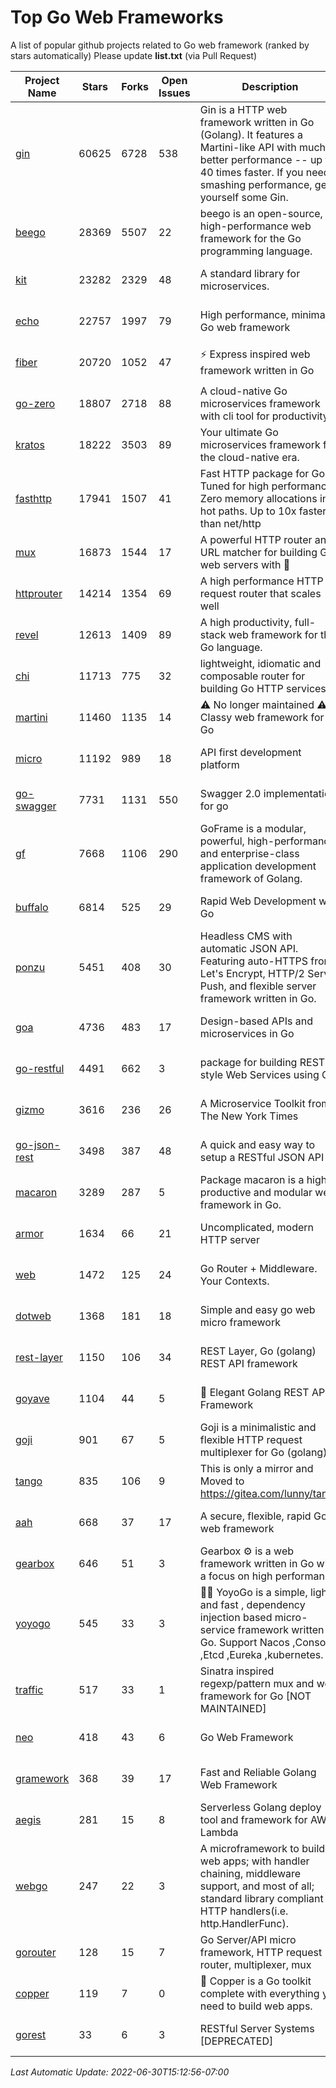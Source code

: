 # Top Go Web Frameworks
A list of popular github projects related to Go web framework (ranked by stars automatically)
Please update **list.txt** (via Pull Request)

| Project Name | Stars | Forks | Open Issues | Description | Last Commit |
| ------------ | ----- | ----- | ----------- | ----------- | ----------- |
| [gin](https://github.com/gin-gonic/gin) | 60625 | 6728 | 538 | Gin is a HTTP web framework written in Go (Golang). It features a Martini-like API with much better performance -- up to 40 times faster. If you need smashing performance, get yourself some Gin. | 2022-06-28 02:44:54 |
| [beego](https://github.com/beego/beego) | 28369 | 5507 | 22 | beego is an open-source, high-performance web framework for the Go programming language. | 2022-06-29 13:29:44 |
| [kit](https://github.com/go-kit/kit) | 23282 | 2329 | 48 | A standard library for microservices. | 2022-06-02 18:53:39 |
| [echo](https://github.com/labstack/echo) | 22757 | 1997 | 79 | High performance, minimalist Go web framework | 2022-05-27 17:15:58 |
| [fiber](https://github.com/gofiber/fiber) | 20720 | 1052 | 47 | ⚡️ Express inspired web framework written in Go | 2022-06-29 09:41:33 |
| [go-zero](https://github.com/zeromicro/go-zero) | 18807 | 2718 | 88 | A cloud-native Go microservices framework with cli tool for productivity. | 2022-06-30 15:27:53 |
| [kratos](https://github.com/go-kratos/kratos) | 18222 | 3503 | 89 | Your ultimate Go microservices framework for the cloud-native era. | 2022-06-29 13:42:14 |
| [fasthttp](https://github.com/valyala/fasthttp) | 17941 | 1507 | 41 | Fast HTTP package for Go. Tuned for high performance. Zero memory allocations in hot paths. Up to 10x faster than net/http | 2022-06-28 09:04:21 |
| [mux](https://github.com/gorilla/mux) | 16873 | 1544 | 17 | A powerful HTTP router and URL matcher for building Go web servers with 🦍 | 2022-06-26 11:46:01 |
| [httprouter](https://github.com/julienschmidt/httprouter) | 14214 | 1354 | 69 | A high performance HTTP request router that scales well | 2022-06-03 15:51:59 |
| [revel](https://github.com/revel/revel) | 12613 | 1409 | 89 | A high productivity, full-stack web framework for the Go language. | 2022-04-12 20:53:30 |
| [chi](https://github.com/go-chi/chi) | 11713 | 775 | 32 | lightweight, idiomatic and composable router for building Go HTTP services | 2022-06-26 13:32:16 |
| [martini](https://github.com/go-martini/martini) | 11460 | 1135 | 14 | ⚠️ No longer maintained ⚠️  Classy web framework for Go | 2017-01-21 21:58:54 |
| [micro](https://github.com/micro/micro) | 11192 | 989 | 18 | API first development platform | 2022-06-30 14:19:08 |
| [go-swagger](https://github.com/go-swagger/go-swagger) | 7731 | 1131 | 550 | Swagger 2.0 implementation for go | 2022-06-14 15:48:24 |
| [gf](https://github.com/gogf/gf) | 7668 | 1106 | 290 | GoFrame is a modular, powerful, high-performance and enterprise-class application development framework of Golang.  | 2022-06-29 06:58:27 |
| [buffalo](https://github.com/gobuffalo/buffalo) | 6814 | 525 | 29 | Rapid Web Development w/ Go | 2022-05-04 00:12:13 |
| [ponzu](https://github.com/ponzu-cms/ponzu) | 5451 | 408 | 30 | Headless CMS with automatic JSON API. Featuring auto-HTTPS from Let's Encrypt, HTTP/2 Server Push, and flexible server framework written in Go. | 2020-01-02 00:14:32 |
| [goa](https://github.com/goadesign/goa) | 4736 | 483 | 17 | Design-based APIs and microservices in Go | 2022-06-20 21:25:49 |
| [go-restful](https://github.com/emicklei/go-restful) | 4491 | 662 | 3 | package for building REST-style Web Services using Go | 2022-06-24 19:46:17 |
| [gizmo](https://github.com/nytimes/gizmo) | 3616 | 236 | 26 | A Microservice Toolkit from The New York Times | 2021-04-30 15:27:05 |
| [go-json-rest](https://github.com/ant0ine/go-json-rest) | 3498 | 387 | 48 | A quick and easy way to setup a RESTful JSON API | 2017-09-13 04:12:08 |
| [macaron](https://github.com/go-macaron/macaron) | 3289 | 287 | 5 | Package macaron is a high productive and modular web framework in Go. | 2022-06-06 01:40:09 |
| [armor](https://github.com/labstack/armor) | 1634 | 66 | 21 | Uncomplicated, modern HTTP server | 2019-08-03 18:10:09 |
| [web](https://github.com/gocraft/web) | 1472 | 125 | 24 | Go Router + Middleware. Your Contexts. | 2019-02-07 15:06:52 |
| [dotweb](https://github.com/devfeel/dotweb) | 1368 | 181 | 18 | Simple and easy go web micro framework | 2022-04-16 02:00:50 |
| [rest-layer](https://github.com/rs/rest-layer) | 1150 | 106 | 34 | REST Layer, Go (golang) REST API framework | 2021-09-30 23:58:01 |
| [goyave](https://github.com/go-goyave/goyave) | 1104 | 44 | 5 | 🍐 Elegant Golang REST API Framework | 2022-06-13 08:05:00 |
| [goji](https://github.com/goji/goji) | 901 | 67 | 5 | Goji is a minimalistic and flexible HTTP request multiplexer for Go (golang) | 2019-01-26 23:58:29 |
| [tango](https://github.com/lunny/tango) | 835 | 106 | 9 | This is only a mirror and Moved to https://gitea.com/lunny/tango | 2019-05-17 03:31:10 |
| [aah](https://github.com/go-aah/aah) | 668 | 37 | 17 | A secure, flexible, rapid Go web framework | 2020-09-02 02:31:20 |
| [gearbox](https://github.com/gogearbox/gearbox) | 646 | 51 | 3 | Gearbox :gear: is a web framework written in Go with a focus on high performance | 2022-06-15 13:05:12 |
| [yoyogo](https://github.com/yoyofx/yoyogo) | 545 | 33 | 3 | 🦄🌈 YoyoGo is a simple, light and fast , dependency injection based micro-service framework written in Go. Support Nacos ,Consoul ,Etcd ,Eureka ,kubernetes. | 2022-05-31 02:51:50 |
| [traffic](https://github.com/gravityblast/traffic) | 517 | 33 | 1 | Sinatra inspired regexp/pattern mux and web framework for Go [NOT MAINTAINED] | 2015-11-26 21:31:07 |
| [neo](https://github.com/ivpusic/neo) | 418 | 43 | 6 | Go Web Framework | 2017-08-14 23:54:31 |
| [gramework](https://github.com/gramework/gramework) | 368 | 39 | 17 | Fast and Reliable Golang Web Framework | 2021-10-14 20:24:56 |
| [aegis](https://github.com/tmaiaroto/aegis) | 281 | 15 | 8 | Serverless Golang deploy tool and framework for AWS Lambda | 2019-07-28 17:59:41 |
| [webgo](https://github.com/bnkamalesh/webgo) | 247 | 22 | 3 | A microframework to build web apps; with handler chaining, middleware support, and most of all; standard library compliant HTTP handlers(i.e. http.HandlerFunc). | 2022-06-19 08:53:25 |
| [gorouter](https://github.com/vardius/gorouter) | 128 | 15 | 7 | Go Server/API micro framework, HTTP request router, multiplexer, mux | 2022-01-16 02:21:58 |
| [copper](https://github.com/gocopper/copper) | 119 | 7 | 0 | 🚀‏‏‎    ‎‏‏‎‏‏‎‎‎‎‎‎Copper is a Go toolkit complete with everything you need to build web apps. | 2022-06-29 16:12:33 |
| [gorest](https://github.com/tideland/gorest) | 33 | 6 | 3 | RESTful Server Systems [DEPRECATED] | 2017-11-10 13:00:37 |

*Last Automatic Update: 2022-06-30T15:12:56-07:00*